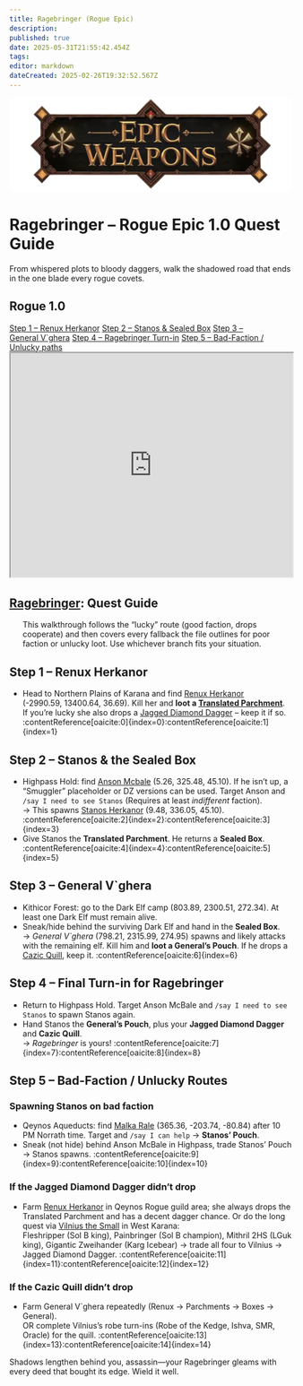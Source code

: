 ```yaml
---
title: Ragebringer (Rogue Epic)
description: 
published: true
date: 2025-05-31T21:55:42.454Z
tags: 
editor: markdown
dateCreated: 2025-02-26T19:32:52.567Z
---
```


<!-- ───────────── Rogue Epic 1.0 – Ragebringer ───────────── -->
<div class="page-container">

  <!-- Header ------------------------------------------------------- -->
  <div class="hero-card">
    <img src="/epicweapons.webp" alt="Epic Rogue Weapons Banner" class="hero-img">
    <h1 class="hero-title">Ragebringer – Rogue Epic&nbsp;1.0 Quest Guide</h1>
    <p class="hero-sub">From whispered plots to bloody daggers, walk the shadowed road that ends in the one blade every rogue covets.</p>
  </div>

  <!-- Original top-level heading kept intact ----------------------- -->
  <h2 id="top" class="quest-card">Rogue 1.0</h2>

  <!-- Quick-Nav ---------------------------------------------------- -->
  <nav class="toc-nav">
    <a href="#step1">Step&nbsp;1 – Renux Herkanor</a>
    <a href="#step2">Step&nbsp;2 – Stanos &amp; Sealed Box</a>
    <a href="#step3">Step&nbsp;3 – General&nbsp;V`ghera</a>
    <a href="#step4">Step&nbsp;4 – Ragebringer Turn-in</a>
    <a href="#step5">Step&nbsp;5 – Bad-Faction / Unlucky paths</a>
  </nav>

  <!-- Item Preview ------------------------------------------------- -->
  <iframe src="https://eqdb.net/item/detail/2011057" width="100%" height="400"></iframe>

  <!-- Intro -------------------------------------------------------- -->
  <div class="quest-card" id="intro">
<h2><a href="https://eqdb.net/item/detail/2011057">Ragebringer</a>: Quest Guide</h2>
<ul>
  This walkthrough follows the “lucky” route (good faction, drops cooperate) and then covers every fallback the file outlines for poor faction or unlucky loot. Use whichever branch fits your situation.
</ul>
  </div>

  <!-- ────────── Step 1 ────────── -->
  <div class="quest-card" id="step1">
<h2>Step 1 – Renux Herkanor</h2>
<ul>
  <li>Head to Northern Plains of Karana and find <a href="https://eqdb.net/npc/detail/86153">Renux Herkanor</a> (-2990.59,&nbsp;13400.64,&nbsp;36.69). Kill her and <strong>loot a <a href="https://eqdb.net/item/detail/18188">Translated Parchment</a></strong>. If you’re lucky she also drops a <a href="https://eqdb.net/item/detail/12979">Jagged Diamond Dagger</a> – keep it if so. :contentReference[oaicite:0]{index=0}:contentReference[oaicite:1]{index=1}</li>
</ul>
  </div>

  <!-- ────────── Step 2 ────────── -->
  <div class="quest-card" id="step2">
<h2>Step 2 – Stanos &amp; the Sealed Box</h2>
<ul>
  <li>Highpass Hold: find <a href="https://eqdb.net/npc/detail/6086">Anson Mcbale</a> (5.26,&nbsp;325.48,&nbsp;45.10). If he isn’t up, a “Smuggler” placeholder or DZ versions can be used. Target Anson and <code>/say I need to see Stanos</code> (Requires at least <em>indifferent</em> faction). <br>
      → This spawns <a href="https://eqdb.net/npc/detail/6079">Stanos Herkanor</a> (9.48,&nbsp;336.05,&nbsp;45.10). :contentReference[oaicite:2]{index=2}:contentReference[oaicite:3]{index=3}</li>
  <li>Give Stanos the <strong>Translated Parchment</strong>. He returns a <strong>Sealed Box</strong>. :contentReference[oaicite:4]{index=4}:contentReference[oaicite:5]{index=5}</li>
</ul>
  </div>

  <!-- ────────── Step 3 ────────── -->
  <div class="quest-card" id="step3">
<h2>Step 3 – General V`ghera</h2>
<ul>
  <li>Kithicor Forest: go to the Dark Elf camp (803.89,&nbsp;2300.51,&nbsp;272.34). At least one Dark Elf must remain alive.</li>
  <li>Sneak/hide behind the surviving Dark Elf and hand in the <strong>Sealed Box</strong>. <br>
      → <em>General V`ghera</em> (798.21,&nbsp;2315.99,&nbsp;274.95) spawns and likely attacks with the remaining elf. Kill him and <strong>loot a General’s Pouch</strong>. If he drops a <a href="https://eqdb.net/item/detail/20498">Cazic Quill</a>, keep it. :contentReference[oaicite:6]{index=6}</li>
</ul>
  </div>

  <!-- ────────── Step 4 ────────── -->
  <div class="quest-card" id="step4">
<h2>Step 4 – Final Turn-in for Ragebringer</h2>
<ul>
  <li>Return to Highpass Hold. Target Anson McBale and <code>/say I need to see Stanos</code> to spawn Stanos again.</li>
  <li>Hand Stanos the <strong>General’s Pouch</strong>, plus your <strong>Jagged Diamond Dagger</strong> and <strong>Cazic Quill</strong>.<br>
      → <em>Ragebringer</em> is yours! :contentReference[oaicite:7]{index=7}:contentReference[oaicite:8]{index=8}</li>
</ul>
  </div>

  <!-- ────────── Step 5 – Alternate Paths ────────── -->
  <div class="quest-card final" id="step5">
<h2>Step 5 – Bad-Faction / Unlucky Routes</h2>

<h3>Spawning Stanos on bad faction</h3>
<ul>
  <li>Qeynos Aqueducts: find <a href="https://eqdb.net/npc/detail/6166">Malka Rale</a> (365.36,&nbsp;-203.74,&nbsp;-80.84) after 10 PM Norrath time. Target and <code>/say I can help</code> → <strong>Stanos’ Pouch</strong>.</li>
  <li>Sneak (not hide) behind Anson McBale in Highpass, trade Stanos’ Pouch → Stanos spawns. :contentReference[oaicite:9]{index=9}:contentReference[oaicite:10]{index=10}</li>
</ul>

<h3>If the Jagged Diamond Dagger didn’t drop</h3>
<ul>
  <li>Farm <a href="https://eqdb.net/npc/detail/86153">Renux Herkanor</a> in Qeynos Rogue guild area; she always drops the Translated Parchment and has a decent dagger chance. Or do the long quest via <a href="https://eqdb.net/npc/detail/16717">Vilnius the Small</a> in West Karana:<br>
      Fleshripper (Sol B king), Painbringer (Sol B champion), Mithril 2HS (LGuk king), Gigantic Zweihander (Karg Icebear) → trade all four to Vilnius → Jagged Diamond Dagger. :contentReference[oaicite:11]{index=11}:contentReference[oaicite:12]{index=12}</li>
</ul>

<h3>If the Cazic Quill didn’t drop</h3>
<ul>
  <li>Farm General V`ghera repeatedly (Renux → Parchments → Boxes → General).<br>
      OR complete Vilnius’s robe turn-ins (Robe of the Kedge, Ishva, SMR, Oracle) for the quill. :contentReference[oaicite:13]{index=13}:contentReference[oaicite:14]{index=14}</li>
</ul>
  </div>

  <p class="reward">Shadows lengthen behind you, assassin—your Ragebringer gleams with every deed that bought its edge. Wield it well.</p>

</div>
